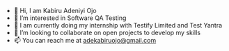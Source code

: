 - 👋 Hi, I am Kabiru Adeniyi Ojo
- 👀 I’m interested in Software QA Testing
- 🌱 I am currently doing my internship with Testify Limited and Test Yantra
- 💞️ I’m looking to collaborate on open projects to develop my skills
- 📫 You can reach me at adekabiruojo@gmail.com

<!---
AdeKabiru/AdeKabiru is a ✨ special ✨ repository because its `README.md` (this file) appears on your GitHub profile.
You can click the Preview link to take a look at your changes.
--->

